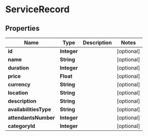 # ServiceRecord

## Properties
Name | Type | Description | Notes
------------ | ------------- | ------------- | -------------
**id** | **Integer** |  |  [optional]
**name** | **String** |  |  [optional]
**duration** | **Integer** |  |  [optional]
**price** | **Float** |  |  [optional]
**currency** | **String** |  |  [optional]
**location** | **String** |  |  [optional]
**description** | **String** |  |  [optional]
**availabilitiesType** | **String** |  |  [optional]
**attendantsNumber** | **Integer** |  |  [optional]
**categoryId** | **Integer** |  |  [optional]
